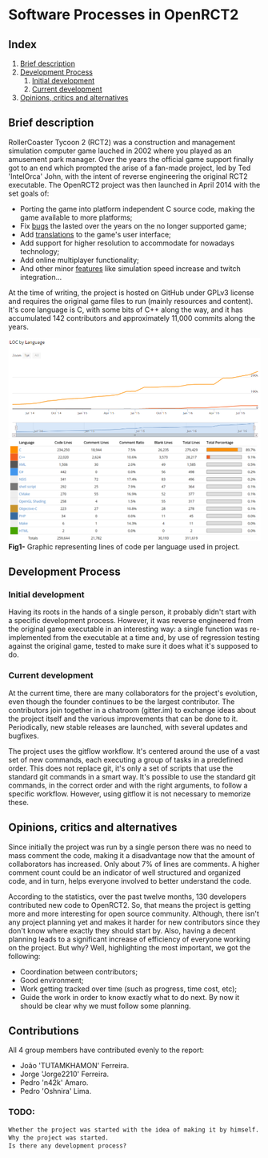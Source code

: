 # Software Processes in OpenRCT2

## Index
1. [Brief description](#brief)
2. [Development Process](#development_process)
	1. [Initial development](#initial_development)
	2. [Current development](#current_development)
3. [Opinions, critics and alternatives](#opinions)

## Brief description <a name="brief"></a>
RollerCoaster Tycoon 2 (RCT2) was a construction and management simulation computer game lauched in 2002 where you played as an amusement park manager. Over the years the official game support finally got to an end which prompted the arise of a fan-made project, led by Ted 'IntelOrca' John, with the intent of reverse engineering the original RCT2 executable. 
The OpenRCT2 project was then launched in April 2014 with the set goals of:
* Porting the game into platform independent C source code, making the game available to more platforms;
* Fix [bugs][1] the lasted over the years on the no longer supported game;
* Add [translations][2] to the game's user interface;
* Add support for higher resolution to accommodate for nowadays technology;
* Add online multiplayer functionality;
* And other minor [features][3] like simulation speed increase and twitch integration...

[1]: https://github.com/OpenRCT2/OpenRCT2/wiki/Found-bugs-and-limitations-in-RCT2
[2]: https://github.com/OpenRCT2/OpenRCT2/wiki/Language-support
[3]: http://openrct2.org/features

At the time of writing, the project is hosted on GitHub under GPLv3 license and requires the original game files to run (mainly resources and content). It's core language is C, with some bits of C++ along the way, and it has accumulated 142 contributors and approximately 11,000 commits along the years.

![alt tag](https://github.com/n42k/OpenRCT2/blob/783b5911df1de6a34f0d7713f8033c74a9e8b654/reports/Images/Languages%20Graphical1.png)
![alt tag](https://raw.githubusercontent.com/n42k/OpenRCT2/develop/reports/Images/1.png)
**Fig1-** Graphic representing lines of code per language used in project. 

## Development Process <a name="development_process"></a>
### Initial development <a name="initial_development"></a>
Having its roots in the hands of a single person, it probably didn't start with a specific development process. However, it was reverse engineered from the original game executable in an interesting way: a single function was re-implemented from the executable at a time and, by use of regression testing against the original game, tested to make sure it does what it's supposed to do.

### Current development <a name="current_development"></a>
At the current time, there are many collaborators for the project's evolution, even though the founder continues to be the largest contributor. The contributors join together in a chatroom (gitter.im) to exchange ideas about the project itself and the various improvements that can be done to it.
Periodically, new stable releases are launched, with several updates and bugfixes.

The project uses the gitflow workflow. It's centered around the use of a vast set of new commands, each executing a group of tasks in a predefined order. This does not replace git, it's only a set of scripts that use the standard git commands in a smart way. It's possible to use the standard git commands, in the correct order and with the right arguments, to follow a specific workflow. However, using gitflow it is not necessary to memorize these.

## Opinions, critics and alternatives <a name="opinions"></a>
Since initially the project was run by a single person there was no need to mass comment the code, making it a disadvantage now that the amount of collaborators has increased. Only about 7% of lines are comments. A higher comment count could be an indicator of well structured and organized code, and in turn, helps everyone involved to better understand the code.

According to the statistics, over the past twelve months, 130 developers contributed new code to OpenRCT2. So, that means the project is getting more and more interesting for open source community. Although, there isn't any project planning yet and makes it harder for new contributors since they don't know where exactly they should start by.
Also, having a decent planning leads to a significant increase of efficiency of everyone working on the project. But why? Well, highlighting the most important, we got the following:
* Coordination between contributors;
* Good environment;
* Work getting tracked over time (such as progress, time cost, etc);
* Guide the work in order to know exactly what to do next.
By now it should be clear why we must follow some planning.

## Contributions
All 4 group members have contributed evenly to the report:

* João 'TUTAMKHAMON' Ferreira.
* Jorge 'Jorge2210' Ferreira.
* Pedro 'n42k' Amaro.
* Pedro 'Oshnira' Lima.

### TODO:
	Whether the project was started with the idea of making it by himself.
	Why the project was started.
	Is there any development process?
